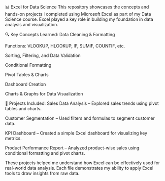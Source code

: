 
📊 Excel for Data Science
This repository showcases the concepts and hands-on projects I completed using Microsoft Excel as part of my Data Science course. Excel played a key role in building my foundation in data analysis and visualization.

🔍 Key Concepts Learned:
Data Cleaning & Formatting

Functions: VLOOKUP, HLOOKUP, IF, SUMIF, COUNTIF, etc.

Sorting, Filtering, and Data Validation

Conditional Formatting

Pivot Tables & Charts

Dashboard Creation

Charts & Graphs for Data Visualization

💼 Projects Included:
Sales Data Analysis – Explored sales trends using pivot tables and charts.

Customer Segmentation – Used filters and formulas to segment customer data.

KPI Dashboard – Created a simple Excel dashboard for visualizing key metrics.

Product Performance Report – Analyzed product-wise sales using conditional formatting and pivot charts.

These projects helped me understand how Excel can be effectively used for real-world data analysis. Each file demonstrates my ability to apply Excel tools to draw insights from raw data.
